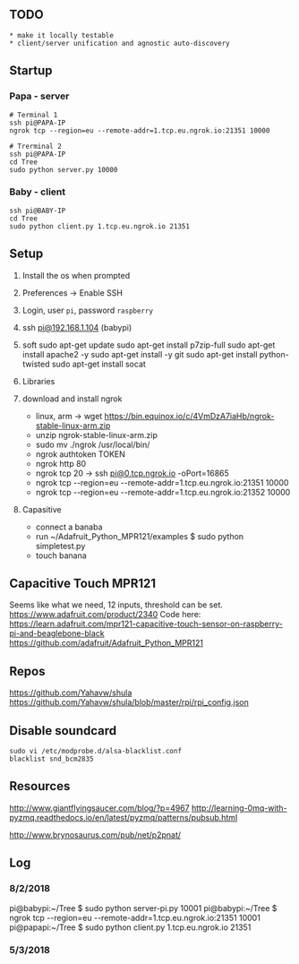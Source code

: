 ## TODO
	* make it locally testable
	* client/server unification and agnostic auto-discovery
	 

## Startup
### Papa - server
```
# Terminal 1
ssh pi@PAPA-IP
ngrok tcp --region=eu --remote-addr=1.tcp.eu.ngrok.io:21351 10000

# Trerminal 2
ssh pi@PAPA-IP
cd Tree
sudo python server.py 10000
```

### Baby - client
```
ssh pi@BABY-IP
cd Tree
sudo python client.py 1.tcp.eu.ngrok.io 21351
```

## Setup
1) Install the os when prompted
2) Preferences -> Enable SSH
3) Login, user `pi`, password `raspberry`
4) ssh pi@192.168.1.104 (babypi)
5) soft
	sudo apt-get update
	sudo apt-get install p7zip-full
	sudo apt-get install apache2 -y
	sudo apt-get install -y git
	sudo apt-get install python-twisted
	sudo apt-get install socat
6) Libraries
	
7) download and install ngrok
	* linux, arm -> wget https://bin.equinox.io/c/4VmDzA7iaHb/ngrok-stable-linux-arm.zip
	* unzip ngrok-stable-linux-arm.zip
	* sudo mv ./ngrok /usr/local/bin/
	* ngrok authtoken TOKEN
	* ngrok http 80
	* ngrok tcp 20 -> ssh pi@0.tcp.ngrok.io -oPort=16865
	* ngrok tcp --region=eu --remote-addr=1.tcp.eu.ngrok.io:21351 10000
	* ngrok tcp --region=eu --remote-addr=1.tcp.eu.ngrok.io:21352 10000

8) Capasitive
	* connect a banaba
	* run ~/Adafruit_Python_MPR121/examples $ sudo python simpletest.py
	* touch banana

## Capacitive Touch MPR121
Seems like what we need, 12 inputs, threshold can be set.
https://www.adafruit.com/product/2340
Code here:
https://learn.adafruit.com/mpr121-capacitive-touch-sensor-on-raspberry-pi-and-beaglebone-black
https://github.com/adafruit/Adafruit_Python_MPR121


## Repos
https://github.com/Yahavw/shula
https://github.com/Yahavw/shula/blob/master/rpi/rpi_config.json

## Disable soundcard
```
sudo vi /etc/modprobe.d/alsa-blacklist.conf
blacklist snd_bcm2835
```

## Resources
http://www.giantflyingsaucer.com/blog/?p=4967
http://learning-0mq-with-pyzmq.readthedocs.io/en/latest/pyzmq/patterns/pubsub.html

http://www.brynosaurus.com/pub/net/p2pnat/


## Log
### 8/2/2018
pi@babypi:~/Tree $ sudo python server-pi.py 10001
pi@babypi:~/Tree $ ngrok tcp --region=eu --remote-addr=1.tcp.eu.ngrok.io:21351 10001
pi@papapi:~/Tree $ sudo python client.py 1.tcp.eu.ngrok.io 21351

### 5/3/2018
